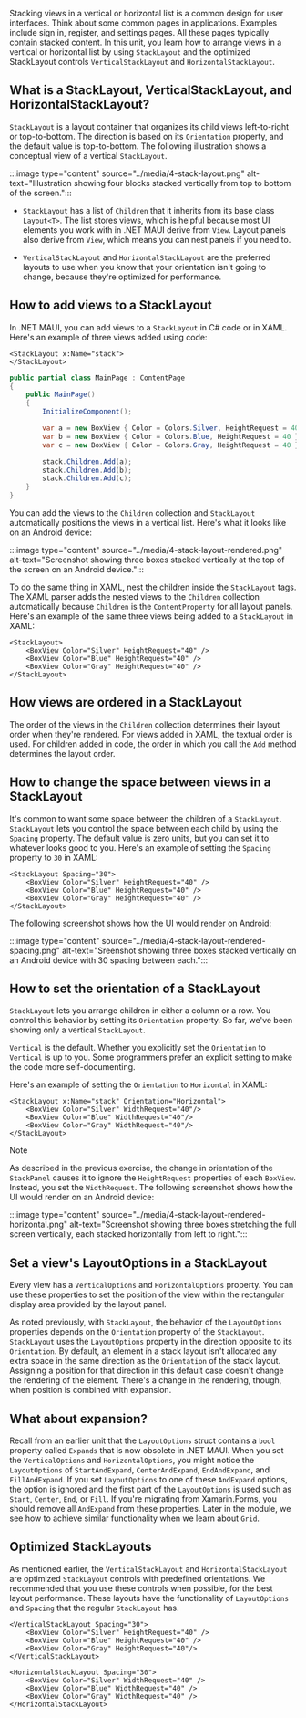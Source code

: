 Stacking views in a vertical or horizontal list is a common design for user interfaces. Think about some common pages in applications. Examples include sign in, register, and settings pages. All these pages typically contain stacked content. In this unit, you learn how to arrange views in a vertical or horizontal list by using `StackLayout` and the optimized StackLayout controls `VerticalStackLayout` and `HorizontalStackLayout`.

## What is a StackLayout, VerticalStackLayout, and HorizontalStackLayout?

`StackLayout` is a layout container that organizes its child views left-to-right or top-to-bottom. The direction is based on its `Orientation` property, and the default value is top-to-bottom. The following illustration shows a conceptual view of a vertical `StackLayout`.

:::image type="content" source="../media/4-stack-layout.png" alt-text="Illustration showing four blocks stacked vertically from top to bottom of the screen.":::

- `StackLayout` has a list of `Children` that it inherits from its base class `Layout<T>`. The list stores views, which is helpful because most UI elements you work with in .NET MAUI derive from `View`. Layout panels also derive from `View`, which means you can nest panels if you need to.

- `VerticalStackLayout` and `HorizontalStackLayout` are the preferred layouts to use when you know that your orientation isn't going to change, because they're optimized for performance.

## How to add views to a StackLayout

In .NET MAUI, you can add views to a `StackLayout` in C# code or in XAML. Here's an example of three views added using code:

```xaml
<StackLayout x:Name="stack">
</StackLayout>
```

```csharp
public partial class MainPage : ContentPage
{
    public MainPage()
    {
        InitializeComponent();

        var a = new BoxView { Color = Colors.Silver, HeightRequest = 40 };
        var b = new BoxView { Color = Colors.Blue, HeightRequest = 40 };
        var c = new BoxView { Color = Colors.Gray, HeightRequest = 40 };

        stack.Children.Add(a);
        stack.Children.Add(b);
        stack.Children.Add(c);
    }
}
```

You can add the views to the `Children` collection and `StackLayout` automatically positions the views in a vertical list. Here's what it looks like on an Android device:

:::image type="content" source="../media/4-stack-layout-rendered.png" alt-text="Screenshot showing three boxes stacked vertically at the top of the screen on an Android device.":::

To do the same thing in XAML, nest the children inside the `StackLayout` tags. The XAML parser adds the nested views to the `Children` collection automatically because `Children` is the `ContentProperty` for all layout panels. Here's an example of the same three views being added to a `StackLayout` in XAML:

```xaml
<StackLayout>
    <BoxView Color="Silver" HeightRequest="40" />
    <BoxView Color="Blue" HeightRequest="40" />
    <BoxView Color="Gray" HeightRequest="40" />
</StackLayout>
```

## How views are ordered in a StackLayout

The order of the views in the `Children` collection determines their layout order when they're rendered. For views added in XAML, the textual order is used. For children added in code, the order in which you call the `Add` method determines the layout order.

## How to change the space between views in a StackLayout

It's common to want some space between the children of a `StackLayout`. `StackLayout` lets you control the space between each child by using the `Spacing` property. The default value is zero units, but you can set it to whatever looks good to you. Here's an example of setting the `Spacing` property to `30` in XAML:

```xaml
<StackLayout Spacing="30">
    <BoxView Color="Silver" HeightRequest="40" />
    <BoxView Color="Blue" HeightRequest="40" />
    <BoxView Color="Gray" HeightRequest="40" />
</StackLayout>
```

The following screenshot shows how the UI would render on Android:

:::image type="content" source="../media/4-stack-layout-rendered-spacing.png" alt-text="Sreenshot showing three boxes stacked vertically on an Android device with 30 spacing between each.":::

## How to set the orientation of a StackLayout

`StackLayout` lets you arrange children in either a column or a row. You control this behavior by setting its `Orientation` property. So far, we've been showing only a vertical `StackLayout`.

`Vertical` is the default. Whether you explicitly set the `Orientation` to `Vertical` is up to you. Some programmers prefer an explicit setting to make the code more self-documenting.

Here's an example of setting the `Orientation` to `Horizontal` in XAML:

```xaml
<StackLayout x:Name="stack" Orientation="Horizontal">
    <BoxView Color="Silver" WidthRequest="40"/>
    <BoxView Color="Blue" WidthRequest="40"/>
    <BoxView Color="Gray" WidthRequest="40"/>
</StackLayout>
```

> [!NOTE]
> As described in the previous exercise, the change in orientation of the `StackPanel` causes it to ignore the `HeightRequest` properties of each `BoxView`. Instead, you set the `WidthRequest`.
The following screenshot shows how the UI would render on an Android device:

:::image type="content" source="../media/4-stack-layout-rendered-horizontal.png" alt-text="Screenshot showing three boxes stretching the full screen vertically, each stacked horizontally from left to right.":::

## Set a view's LayoutOptions in a StackLayout

Every view has a `VerticalOptions` and `HorizontalOptions` property. You can use these properties to set the position of the view within the rectangular display area provided by the layout panel.

As noted previously, with `StackLayout`, the behavior of the `LayoutOptions` properties depends on the `Orientation` property of the `StackLayout`. `StackLayout` uses the `LayoutOptions` property in the direction opposite to its `Orientation`. By default, an element in a stack layout isn't allocated any extra space in the same direction as the `Orientation` of the stack layout. Assigning a position for that direction in this default case doesn't change the rendering of the element. There's a change in the rendering, though, when position is combined with expansion.

## What about expansion?

Recall from an earlier unit that the `LayoutOptions` struct contains a `bool` property called `Expands` that is now obsolete in .NET MAUI. When you set the `VerticalOptions` and `HorizontalOptions`, you might notice the `LayoutOptions` of `StartAndExpand`, `CenterAndExpand`, `EndAndExpand`, and `FillAndExpand`. If you set `LayoutOptions` to one of these `AndExpand` options, the option is ignored and the first part of the `LayoutOptions` is used such as `Start`, `Center`, `End`, or `Fill`. If you're migrating from Xamarin.Forms, you should remove all `AndExpand` from these properties. Later in the module, we see how to achieve similar functionality when we learn about `Grid`.

## Optimized StackLayouts

As mentioned earlier, the `VerticalStackLayout` and `HorizontalStackLayout` are optimized `StackLayout` controls with predefined orientations. We recommended that you use these controls when possible, for the best layout performance. These layouts have the functionality of `LayoutOptions` and `Spacing` that the regular `StackLayout` has.

```xaml
<VerticalStackLayout Spacing="30">
    <BoxView Color="Silver" HeightRequest="40" />
    <BoxView Color="Blue" HeightRequest="40" />
    <BoxView Color="Gray" HeightRequest="40"/>
</VerticalStackLayout>

<HorizontalStackLayout Spacing="30">
    <BoxView Color="Silver" WidthRequest="40" />
    <BoxView Color="Blue" WidthRequest="40" />
    <BoxView Color="Gray" WidthRequest="40" />
</HorizontalStackLayout>
```
